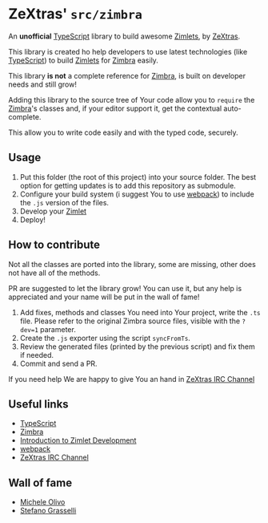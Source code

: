 # ZeXtras' `src/zimbra`
An **unofficial** [TypeScript][2] library to build awesome [Zimlets][1], by [ZeXtras][5].

This library is created ho help developers to use latest technologies (like [TypeScript][2]) to build [Zimlets][1] for 
[Zimbra][0] easily.

This library **is not** a complete reference for [Zimbra][0], is built on developer needs and still grow!

Adding this library to the source tree of Your code allow you to `require` the [Zimbra][0]'s classes and, if your editor
support it, get the contextual auto-complete.

This allow you to write code easily and with the typed code, securely.

## Usage
1. Put this folder (the root of this project) into your source folder. The best option for getting updates is to add this
   repository as submodule.
2. Configure your build system (i suggest You to use [webpack][3]) to include the `.js` version of the files.
3. Develop your [Zimlet][1]
4. Deploy!

## How to contribute
Not all the classes are ported into the library, some are missing, other does not have all of the methods. 

PR are suggested to let the library grow! You can use it, but any help is appreciated and your name will be put in the 
wall of fame!

1. Add fixes, methods and classes You need into Your project, write the `.ts` file. Please refer to the original Zimbra 
  source files, visible with the `?dev=1` parameter.
2. Create the `.js` exporter using the script `syncFromTs`.
3. Review the generated files (printed by the previous script) and fix them if needed.
4. Commit and send a PR.

If you need help We are happy to give You an hand in [ZeXtras IRC Channel][4]

## Useful links
- [TypeScript][2]
- [Zimbra][0]
- [Introduction to Zimlet Development][1]
- [webpack][3]
- [ZeXtras IRC Channel][4]

[0]: https://www.zimbra.org/
[1]: https://wiki.zimbra.com/index.php?title=Zimlet_Developers_Guide:Introduction
[2]: http://www.typescriptlang.org/ 
[3]: https://webpack.js.org/
[4]: https://webchat.freenode.net/?channels=%23zextras
[5]: https://www.zextras.com/

## Wall of fame
- [Michele Olivo](https://github.com/bud-mo)
- [Stefano Grasselli](https://github.com/StefanoGrasselli)
